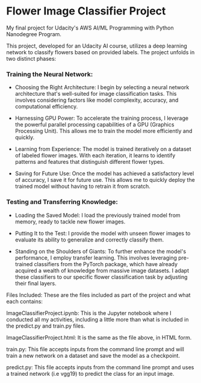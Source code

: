 # Flower Image Classifier Project

My final project for Udacity's AWS AI/ML Programming with Python Nanodegree Program.

This project, developed for an Udacity AI course, utilizes a deep learning network to classify flowers based on provided labels. The project unfolds in two distinct phases:

### Training the Neural Network:

- Choosing the Right Architecture: I begin by selecting a neural network architecture that's well-suited for image classification tasks. This involves considering factors like model complexity, accuracy, and computational efficiency.

- Harnessing GPU Power: To accelerate the training process, I leverage the powerful parallel processing capabilities of a GPU (Graphics Processing Unit). This allows me to train the model more efficiently and quickly.

- Learning from Experience: The model is trained iteratively on a dataset of labeled flower images. With each iteration, it learns to identify patterns and features that distinguish different flower types.

- Saving for Future Use: Once the model has achieved a satisfactory level of accuracy, I save it for future use. This allows me to quickly deploy the trained model without having to retrain it from scratch.

### Testing and Transferring Knowledge:
- Loading the Saved Model: I load the previously trained model from memory, ready to tackle new flower images.

- Putting It to the Test: I provide the model with unseen flower images to evaluate its ability to generalize and correctly classify them.

- Standing on the Shoulders of Giants: To further enhance the model's performance, I employ transfer learning. This involves leveraging pre-trained classifiers from the PyTorch package, which have already acquired a wealth of knowledge from massive image datasets. I adapt these classifiers to our specific flower classification task by adjusting their final layers.

Files Included:
These are the files included as part of the project and what each contains:

ImageClassifierProject.ipynb: This is the Jupyter notebook where I conducted all my activities, including a little more than what is included in the predict.py and train.py files.

ImageClassifierProject.html: It is the same as the file above, in HTML form.

train.py: This file accepts inputs from the command line prompt and will train a new network on a dataset and save the model as a checkpoint.

predict.py: This file accepts inputs from the command line prompt and uses a trained network (i.e vgg19) to predict the class for an input image.
